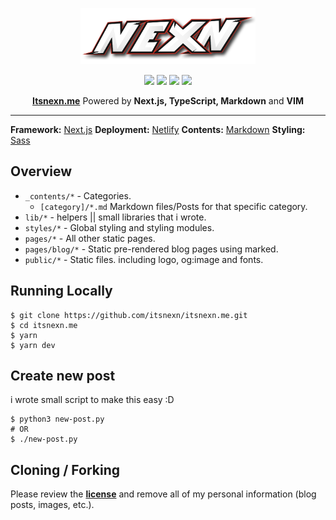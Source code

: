 <!-- Made by Nexn with VIM :) -->
<p align="center">
  <img height=90 src="/public/static/images/logo.png">
</p>

<div align="center">
    <div>
        <img src="https://img.shields.io/github/stars/itsnexn/itsnexn.me?style=flat-square"/>
        <img src="https://img.shields.io/github/languages/count/itsnexn/itsnexn.me?style=flat-square"/>
        <img src="https://img.shields.io/github/license/itsnexn/itsnexn.me?style=flat-square" />
        <img src="https://img.shields.io/netlify/52bb8c6d-3f75-4a08-b0a5-5fba5b82261e?style=flat-square" />
    </div>
<p><strong><a href="https://itsnexn.me">Itsnexn.me</a></strong> Powered by <strong>Next.js, TypeScript, Markdown</strong> and <strong>VIM</strong></p>
</div>

---

**Framework:** [Next.js](https://nextjs.org/)
**Deployment:** [Netlify](https://www.netlify.com/)
**Contents:** [Markdown](https://www.markdownguide.org/)
**Styling:** [Sass](https://sass-lang.com/)

## Overview

- `_contents/*` - Categories.
  - `[category]/*.md` Markdown files/Posts for that specific category.
- `lib/*` - helpers || small libraries that i wrote.
- `styles/*` - Global styling and styling modules.
- `pages/*` - All other static pages.
- `pages/blog/*` - Static pre-rendered blog pages using marked.
- `public/*` - Static files. including logo, og:image and fonts.

## Running Locally

```
$ git clone https://github.com/itsnexn/itsnexn.me.git
$ cd itsnexn.me
$ yarn
$ yarn dev
```

## Create new post
i wrote small script to make this easy :D

```
$ python3 new-post.py
# OR
$ ./new-post.py
```

## Cloning / Forking
Please review the **[license](./LICENSE.txt)** and remove all of my personal information (blog posts, images, etc.).
